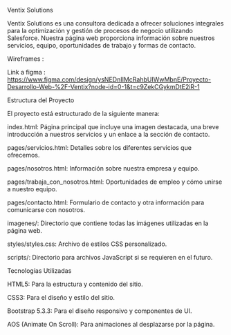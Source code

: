 Ventix Solutions

Ventix Solutions es una consultora dedicada a ofrecer soluciones integrales para la optimización y gestión de procesos de negocio utilizando Salesforce. Nuestra página web proporciona información sobre nuestros servicios, equipo, oportunidades de trabajo y formas de contacto.

Wireframes :

Link a figma : https://www.figma.com/design/ysNEDnIIMcRahbUIWwMbnE/Proyecto-Desarrollo-Web-%2F-Ventix?node-id=0-1&t=c9ZekCGykmDtE2iR-1

Estructura del Proyecto

El proyecto está estructurado de la siguiente manera:

index.html: Página principal que incluye una imagen destacada, una breve introducción a nuestros servicios y un enlace a la sección de contacto.

pages/servicios.html: Detalles sobre los diferentes servicios que ofrecemos.

pages/nosotros.html: Información sobre nuestra empresa y equipo.

pages/trabaja_con_nosotros.html: Oportunidades de empleo y cómo unirse a nuestro equipo.

pages/contacto.html: Formulario de contacto y otra información para comunicarse con nosotros.

imagenes/: Directorio que contiene todas las imágenes utilizadas en la página web.

styles/styles.css: Archivo de estilos CSS personalizado.

scripts/: Directorio para archivos JavaScript si se requieren en el futuro.

Tecnologías Utilizadas

HTML5: Para la estructura y contenido del sitio.

CSS3: Para el diseño y estilo del sitio.

Bootstrap 5.3.3: Para el diseño responsivo y componentes de UI.

AOS (Animate On Scroll): Para animaciones al desplazarse por la página.
